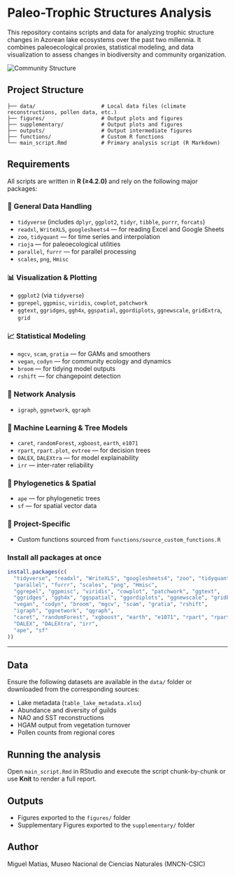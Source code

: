 # Paleo-Trophic Structures Analysis

This repository contains scripts and data for analyzing trophic structure changes in Azorean lake ecosystems over the past two millennia. It combines paleoecological proxies, statistical modeling, and data visualization to assess changes in biodiversity and community organization.

![Community Structure](figures/FIGURE_2_composite_figure.png)

## Project Structure

```
├── data/                     # Local data files (climate reconstructions, pollen data, etc.)
├── figures/                  # Output plots and figures
├── supplementary/            # Output plots and figures
├── outputs/                  # Output intermediate figures 
├── functions/                # Custom R functions
└── main_script.Rmd           # Primary analysis script (R Markdown)
```

## Requirements

All scripts are written in **R (≥4.2.0)** and rely on the following major packages:

### 🧰 General Data Handling
- `tidyverse` (includes `dplyr`, `ggplot2`, `tidyr`, `tibble`, `purrr`, `forcats`)
- `readxl`, `WriteXLS`, `googlesheets4` — for reading Excel and Google Sheets
- `zoo`, `tidyquant` — for time series and interpolation
- `rioja` — for paleoecological utilities
- `parallel`, `furrr` — for parallel processing
- `scales`, `png`, `Hmisc`

### 📊 Visualization & Plotting
- `ggplot2` (via `tidyverse`)
- `ggrepel`, `ggpmisc`, `viridis`, `cowplot`, `patchwork`
- `ggtext`, `ggridges`, `ggh4x`, `ggspatial`, `ggordiplots`, `ggnewscale`, `gridExtra`, `grid`

### 📈 Statistical Modeling
- `mgcv`, `scam`, `gratia` — for GAMs and smoothers
- `vegan`, `codyn` — for community ecology and dynamics
- `broom` — for tidying model outputs
- `rshift` — for changepoint detection

### 🔗 Network Analysis
- `igraph`, `ggnetwork`, `qgraph`

### 🤖 Machine Learning & Tree Models
- `caret`, `randomForest`, `xgboost`, `earth`, `e1071`
- `rpart`, `rpart.plot`, `evtree` — for decision trees
- `DALEX`, `DALEXtra` — for model explainability
- `irr` — inter-rater reliability

### 🔬 Phylogenetics & Spatial
- `ape` — for phylogenetic trees
- `sf` — for spatial vector data

### 📂 Project-Specific
- Custom functions sourced from `functions/source_custom_functions.R`

### Install all packages at once

```r
install.packages(c(
  "tidyverse", "readxl", "WriteXLS", "googlesheets4", "zoo", "tidyquant", "rioja", 
  "parallel", "furrr", "scales", "png", "Hmisc", 
  "ggrepel", "ggpmisc", "viridis", "cowplot", "patchwork", "ggtext", 
  "ggridges", "ggh4x", "ggspatial", "ggordiplots", "ggnewscale", "gridExtra", "grid", 
  "vegan", "codyn", "broom", "mgcv", "scam", "gratia", "rshift",
  "igraph", "ggnetwork", "qgraph",
  "caret", "randomForest", "xgboost", "earth", "e1071", "rpart", "rpart.plot", "evtree", 
  "DALEX", "DALEXtra", "irr", 
  "ape", "sf"
))
```

---

## Data

Ensure the following datasets are available in the `data/` folder or downloaded from the corresponding sources:

- Lake metadata (`table_lake_metadata.xlsx`)
- Abundance and diversity of guilds
- NAO and SST reconstructions
- HGAM output from vegetation turnover
- Pollen counts from regional cores

## Running the analysis

Open `main_script.Rmd` in RStudio and execute the script chunk-by-chunk or use **Knit** to render a full report.

## Outputs

- Figures exported to the `figures/` folder
- Supplementary Figures exported to the `supplementary/` folder

## Author

Miguel Matias, Museo Nacional de Ciencias Naturales (MNCN-CSIC)
